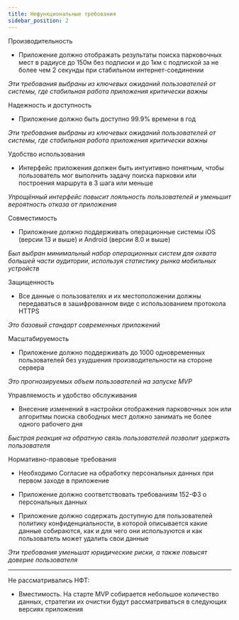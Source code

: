 ```yaml
---
title: Нефункциональные требования
sidebar_position: 2
---
```

Производительность

- Приложение должно отображать результаты поиска парковочных мест в радиусе до 150м без подписки и до 1км с подпиской за не более чем 2 секунды при стабильном интернет-соединении

*Эти требования выбраны из ключевых ожиданий пользователей от системы, где стабильная работа приложения критически важны*

Надежность и доступность

- Приложение должно быть доступно 99.9% времени в год

*Эти требования выбраны из ключевых ожиданий пользователей от системы, где стабильная работа приложения критически важны*

Удобство использования

- Интерфейс приложения должен быть интуитивно понятным, чтобы пользователь мог выполнить задачу поиска парковки или построения маршрута в 3 шага или меньше

*Упрощённый интерфейс повысит лояльность пользователей и уменьшит вероятность отказа от приложения*

Совместимость

- Приложение должно поддерживать операционные системы iOS (версии 13 и выше) и Android (версии 8.0 и выше)

*Был выбран минимальный набор операционных систем для охвата большей части аудитории, используя статистику рынка мобильных устройств*

Защищенность

- Все данные о пользователях и их местоположении должны передаваться в зашифрованном виде с использованием протокола HTTPS

*Это базовый стандарт современных приложений*

Масштабируемость

- Приложение должно поддерживать до 1000 одновременных пользователей без ухудшения производительности на стороне сервера

*Это прогнозируемых объем пользователей на запуске MVP*

Управляемость и удобство обслуживания

- Внесение изменений в настройки отображения парковочных зон или алгоритмы поиска свободных мест должно занимать не более одного рабочего дня

*Быстрая реакция на обратную связь пользователей позволит удержать пользователя*

Нормативно-правовые требования

- Необходимо Согласие на обработку персональных данных при первом заходе в приложение

- Приложение должно соответствовать требованиям 152-ФЗ о персональных данных

- Приложение должно содержать доступную для пользователей политику конфиденциальности, в которой описывается какие данные собираются, как и для чего они используются и как пользователь может удалить свои данные

*Эти требования уменьшат юридические риски, а также повысят доверие пользователя*

---

Не рассматривались НФТ:

- Вместимость. На старте MVP собирается небольшое количество данных, стратегии их очистки будут рассматриваться в следующих версиях приложения

